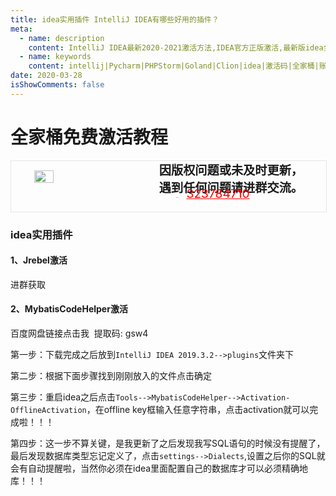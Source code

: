 ```yaml
---
title: idea实用插件 IntelliJ IDEA有哪些好用的插件？
meta:
  - name: description
    content: IntelliJ IDEA最新2020-2021激活方法,IDEA官方正版激活,最新版idea全家桶激活码jetbrains稳定账号激活教程
  - name: keywords
    content: intellij|Pycharm|PHPStorm|Goland|Clion|idea|激活码|全家桶|账号激活|通用教程|License|Server|激活教程|IDEA最新2020-2021激活方法
date: 2020-03-28
isShowComments: false
---
```


# 全家桶免费激活教程

<!-- QQ卡片 -->
<div style="width:100%;display:flex;justify-content:space-around;border:1px solid #E5E5E4;">
  <img style="width:25%;padding-top:15px;" src="http://md.taojingling.cn/WechatIMG31.jpeg" onclick="window.open('http://shang.qq.com/wpa/qunwpa?idkey=22ed6bd53a50f9764493ef41746bfb3006123cbe097729a106fee0c46b6e0b9e', '_blank');" />

  <div style="display:flex;flex-direction:column;justify-content:space-around;">
    <div style="font-size:1.2rem;font-weight:bold;">
      <div>因版权问题或未及时更新，</div>
      <div>遇到任何问题请进群交流。</div>
    </div>
    <div style="padding-left:12%;position:relative;bottom:20%;">
      <img style="width:6%;position:relative;top:3px;cursor:pointer;" src="https://i.loli.net/2019/11/23/U3qbMEuC9n6YBRA.png" onclick="window.open('http://shang.qq.com/wpa/qunwpa?idkey=22ed6bd53a50f9764493ef41746bfb3006123cbe097729a106fee0c46b6e0b9e', '_blank');" />
      <a href="http://shang.qq.com/wpa/qunwpa?idkey=22ed6bd53a50f9764493ef41746bfb3006123cbe097729a106fee0c46b6e0b9e" style="font-size:1.2rem;text-decoration:underline;color:red;" target="_blank">323784710</a>
    </div>
  </div>
</div>


### idea实用插件

#### 1、Jrebel激活

进群获取

#### 2、MybatisCodeHelper激活

百度网盘链接点击我  提取码: gsw4

第一步：下载完成之后放到`IntelliJ IDEA 2019.3.2-->plugins`文件夹下

第二步：根据下面步骤找到刚刚放入的文件点击确定

第三步：重启idea之后点击`Tools-->MybatisCodeHelper-->Activation-OfflineActivation`，在offline key框输入任意字符串，点击activation就可以完成啦！！！

第四步：这一步不算关键，是我更新了之后发现我写SQL语句的时候没有提醒了，最后发现数据库类型忘记定义了，点击`settings-->Dialects`,设置之后你的SQL就会有自动提醒啦，当然你必须在idea里面配置自己的数据库才可以必须精确地库！！！

